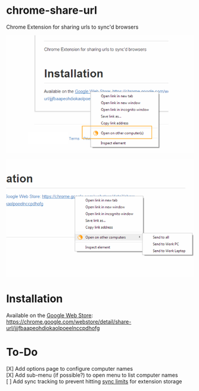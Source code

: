 chrome-share-url
================

Chrome Extension for sharing urls to sync'd browsers

![Context Menu Screenshot][menu_screenshot]

![Supports Multiple PCs][multimenu_screenshot]

Installation
============

Available on the [Google Web Store](https://chrome.google.com/webstore/detail/share-url/jjjfbaapeohdiokaolpoeelnccpdhofg "Web Store Link"):
https://chrome.google.com/webstore/detail/share-url/jjjfbaapeohdiokaolpoeelnccpdhofg

To-Do
=====

[X] Add options page to configure computer names  
[X] Add sub-menu (if possible?) to open menu to list computer names  
[ ] Add sync tracking to prevent hitting [sync limits](http://developer.chrome.com/extensions/storage.html#sync-properties) for extension storage

[menu_screenshot]: https://github.com/tollus/chrome-share-url/raw/master/store/screenshot_menuitem.png "Context Menu Screenshot"
[multimenu_screenshot]: https://github.com/tollus/chrome-share-url/raw/master/store/screenshot_menuitem_multi.png "Context Menu Screenshot (Multiple Computers)"
